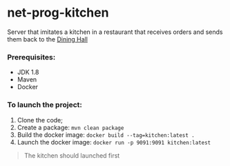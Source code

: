 # net-prog-kitchen
Server that imitates a kitchen in a restaurant that receives orders and sends them back to the [Dining Hall](https://github.com/pelm3wka/net-prog-dining-hall)

### Prerequisites:
  * JDK 1.8
  * Maven
  * Docker

### To launch the project:
  1. Clone the code;
  2. Create a package:  ``` mvn clean package ```
  3. Build the docker image:  ``` docker build --tag=kitchen:latest . ```
  4. Launch the docker image: ``` docker run -p 9091:9091 kitchen:latest ```
 
> The kitchen should launched first
